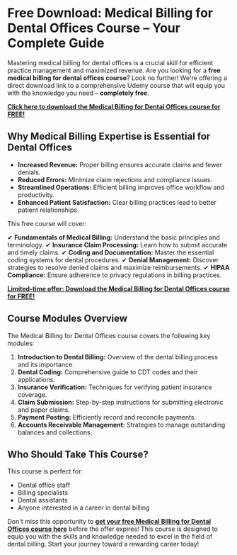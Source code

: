 # Free Download: Medical Billing for Dental Offices Course – Your Complete Guide

Mastering medical billing for dental offices is a crucial skill for efficient practice management and maximized revenue. Are you looking for a **free medical billing for dental offices course**? Look no further! We're offering a direct download link to a comprehensive Udemy course that will equip you with the knowledge you need – **completely free**.

[**Click here to download the Medical Billing for Dental Offices course for FREE!**](https://udemywork.com/medical-billing-for-dental-offices-course)

## Why Medical Billing Expertise is Essential for Dental Offices

*   **Increased Revenue:** Proper billing ensures accurate claims and fewer denials.
*   **Reduced Errors:** Minimize claim rejections and compliance issues.
*   **Streamlined Operations:** Efficient billing improves office workflow and productivity.
*   **Enhanced Patient Satisfaction:** Clear billing practices lead to better patient relationships.

This free course will cover:

✔ **Fundamentals of Medical Billing:** Understand the basic principles and terminology.
✔ **Insurance Claim Processing:** Learn how to submit accurate and timely claims.
✔ **Coding and Documentation:** Master the essential coding systems for dental procedures.
✔ **Denial Management:** Discover strategies to resolve denied claims and maximize reimbursements.
✔ **HIPAA Compliance:** Ensure adherence to privacy regulations in billing practices.

[**Limited-time offer: Download the Medical Billing for Dental Offices course for FREE!**](https://udemywork.com/medical-billing-for-dental-offices-course)

## Course Modules Overview

The Medical Billing for Dental Offices course covers the following key modules:

1.  **Introduction to Dental Billing:** Overview of the dental billing process and its importance.
2.  **Dental Coding:** Comprehensive guide to CDT codes and their applications.
3.  **Insurance Verification:** Techniques for verifying patient insurance coverage.
4.  **Claim Submission:** Step-by-step instructions for submitting electronic and paper claims.
5.  **Payment Posting:** Efficiently record and reconcile payments.
6.  **Accounts Receivable Management:** Strategies to manage outstanding balances and collections.

## Who Should Take This Course?

This course is perfect for:

*   Dental office staff
*   Billing specialists
*   Dental assistants
*   Anyone interested in a career in dental billing

Don't miss this opportunity to **[get your free Medical Billing for Dental Offices course here](https://udemywork.com/medical-billing-for-dental-offices-course)** before the offer expires! This course is designed to equip you with the skills and knowledge needed to excel in the field of dental billing. Start your journey toward a rewarding career today!
